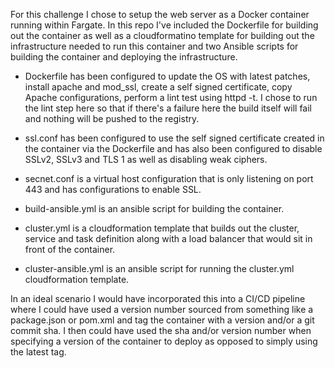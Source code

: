 For this challenge I chose to setup the web server as a Docker container running within Fargate.  In this repo I've included the Dockerfile for building out the container as well as a cloudformatino template for building out the infrastructure needed to run this container and two Ansible scripts for building the container and deploying the infrastructure.

- Dockerfile has been configured to update the OS with latest patches, install apache and mod_ssl, create a self signed certificate, copy Apache configurations, perform a lint test using httpd -t.  I chose to run the lint step here so that if there's a failure here the build itself will fail and nothing will be pushed to the registry.  

- ssl.conf has been configured to use the self signed certificate created in the container via the Dockerfile and has also been configured to disable SSLv2, SSLv3 and TLS 1 as well as disabling weak ciphers.

- secnet.conf is a virtual host configuration that is only listening on port 443 and has configurations to enable SSL.

- build-ansible.yml is an ansible script for building the container.  

- cluster.yml is a cloudformation template that builds out the cluster, service and task definition along with a load balancer that would sit in front of the container.  

- cluster-ansible.yml is an ansible script for running the cluster.yml cloudformation template.

In an ideal scenario I would have incorporated this into a CI/CD pipeline where I could have used a version number sourced from something like a package.json or pom.xml and tag the container with a version and/or a git commit sha.  I then could have used the sha and/or version number when specifying a version of the container to deploy as opposed to simply using the latest tag.  
